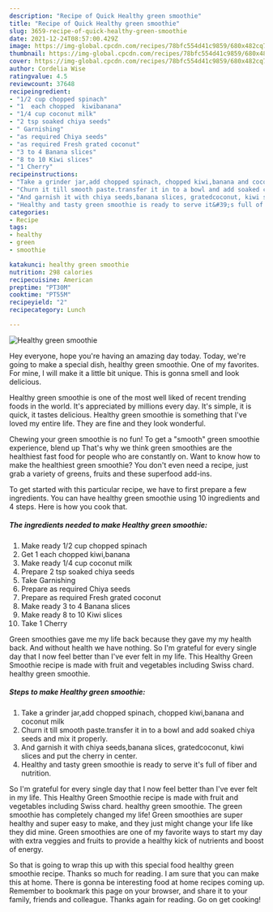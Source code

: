 ```yaml
---
description: "Recipe of Quick Healthy green smoothie"
title: "Recipe of Quick Healthy green smoothie"
slug: 3659-recipe-of-quick-healthy-green-smoothie
date: 2021-12-24T08:57:00.429Z
image: https://img-global.cpcdn.com/recipes/78bfc554d41c9859/680x482cq70/healthy-green-smoothie-recipe-main-photo.jpg
thumbnail: https://img-global.cpcdn.com/recipes/78bfc554d41c9859/680x482cq70/healthy-green-smoothie-recipe-main-photo.jpg
cover: https://img-global.cpcdn.com/recipes/78bfc554d41c9859/680x482cq70/healthy-green-smoothie-recipe-main-photo.jpg
author: Cordelia Wise
ratingvalue: 4.5
reviewcount: 37648
recipeingredient:
- "1/2 cup chopped spinach"
- "1  each chopped  kiwibanana"
- "1/4 cup coconut milk"
- "2 tsp soaked chiya seeds"
- " Garnishing"
- "as required Chiya seeds"
- "as required Fresh grated coconut"
- "3 to 4 Banana slices"
- "8 to 10 Kiwi slices"
- "1 Cherry"
recipeinstructions:
- "Take a grinder jar,add chopped spinach, chopped kiwi,banana and coconut milk"
- "Churn it till smooth paste.transfer it in to a bowl and add soaked chiya seeds and mix it properly."
- "And garnish it with chiya seeds,banana slices, gratedcoconut, kiwi slices and put the cherry in center."
- "Healthy and tasty green smoothie is ready to serve it&#39;s full of fiber and nutrition."
categories:
- Recipe
tags:
- healthy
- green
- smoothie

katakunci: healthy green smoothie 
nutrition: 298 calories
recipecuisine: American
preptime: "PT30M"
cooktime: "PT55M"
recipeyield: "2"
recipecategory: Lunch

---
```



![Healthy green smoothie](https://img-global.cpcdn.com/recipes/78bfc554d41c9859/680x482cq70/healthy-green-smoothie-recipe-main-photo.jpg)

Hey everyone, hope you're having an amazing day today. Today, we're going to make a special dish, healthy green smoothie. One of my favorites. For mine, I will make it a little bit unique. This is gonna smell and look delicious.

Healthy green smoothie is one of the most well liked of recent trending foods in the world. It's appreciated by millions every day. It's simple, it is quick, it tastes delicious. Healthy green smoothie is something that I've loved my entire life. They are fine and they look wonderful.

Chewing your green smoothie is no fun! To get a &#34;smooth&#34; green smoothie experience, blend up That&#39;s why we think green smoothies are the healthiest fast food for people who are constantly on. Want to know how to make the healthiest green smoothie? You don&#39;t even need a recipe, just grab a variety of greens, fruits and these superfood add-ins.


To get started with this particular recipe, we have to first prepare a few ingredients. You can have healthy green smoothie using 10 ingredients and 4 steps. Here is how you cook that.

<!--inarticleads1-->

##### The ingredients needed to make Healthy green smoothie:

1. Make ready 1/2 cup chopped spinach
1. Get 1  each chopped  kiwi,banana
1. Make ready 1/4 cup coconut milk
1. Prepare 2 tsp soaked chiya seeds
1. Take  Garnishing
1. Prepare as required Chiya seeds
1. Prepare as required Fresh grated coconut
1. Make ready 3 to 4 Banana slices
1. Make ready 8 to 10 Kiwi slices
1. Take 1 Cherry


Green smoothies gave me my life back because they gave my my health back. And without health we have nothing. So I&#39;m grateful for every single day that I now feel better than I&#39;ve ever felt in my life. This Healthy Green Smoothie recipe is made with fruit and vegetables including Swiss chard. healthy green smoothie. 

<!--inarticleads2-->

##### Steps to make Healthy green smoothie:

1. Take a grinder jar,add chopped spinach, chopped kiwi,banana and coconut milk
1. Churn it till smooth paste.transfer it in to a bowl and add soaked chiya seeds and mix it properly.
1. And garnish it with chiya seeds,banana slices, gratedcoconut, kiwi slices and put the cherry in center.
1. Healthy and tasty green smoothie is ready to serve it&#39;s full of fiber and nutrition.


So I&#39;m grateful for every single day that I now feel better than I&#39;ve ever felt in my life. This Healthy Green Smoothie recipe is made with fruit and vegetables including Swiss chard. healthy green smoothie. The green smoothie has completely changed my life! Green smoothies are super healthy and super easy to make, and they just might change your life like they did mine. Green smoothies are one of my favorite ways to start my day with extra veggies and fruits to provide a healthy kick of nutrients and boost of energy. 

So that is going to wrap this up with this special food healthy green smoothie recipe. Thanks so much for reading. I am sure that you can make this at home. There is gonna be interesting food at home recipes coming up. Remember to bookmark this page on your browser, and share it to your family, friends and colleague. Thanks again for reading. Go on get cooking!
